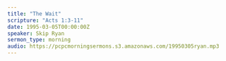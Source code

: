 ```yaml
---
title: "The Wait"
scripture: "Acts 1:3-11"
date: 1995-03-05T00:00:00Z
speaker: Skip Ryan
sermon_type: morning
audio: https://pcpcmorningsermons.s3.amazonaws.com/19950305ryan.mp3 
---
```



